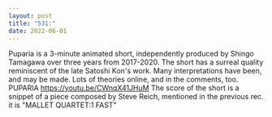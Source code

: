 ```yaml
---
layout: post
title: "531:"
date: 2022-06-01
---
```


Puparia is a 3-minute animated short, independently produced by Shingo Tamagawa over three years from 2017-2020.  The short has a surreal quality reminiscent of the late Satoshi Kon's work.  Many interpretations have been, and may be made. Lots of theories online, and in the comments, too. 
 PUPARIA
https://youtu.be/CWnqX41JHuM
The score of the short is a snippet of a piece composed by Steve Reich, mentioned in the previous rec. it is "MALLET QUARTET:1  FAST"
